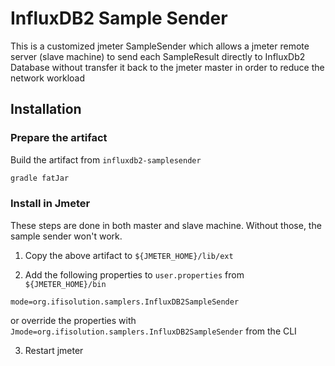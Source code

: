 # InfluxDB2 Sample Sender

This is a customized jmeter SampleSender which allows a jmeter remote server (slave machine)
to send each SampleResult directly to InfluxDb2 Database without transfer it back to
the jmeter master in order to reduce the network workload

## Installation

### Prepare the artifact

Build the artifact from `influxdb2-samplesender` 

```bash
gradle fatJar
```

### Install in Jmeter

These steps are done in both master and slave machine. Without those, the sample sender
won't work.

1. Copy the above artifact to `${JMETER_HOME}/lib/ext` 

2. Add the following properties to `user.properties` from `${JMETER_HOME}/bin`

```properties
mode=org.ifisolution.samplers.InfluxDB2SampleSender
```

or override the properties with `Jmode=org.ifisolution.samplers.InfluxDB2SampleSender` from the CLI

3. Restart jmeter 